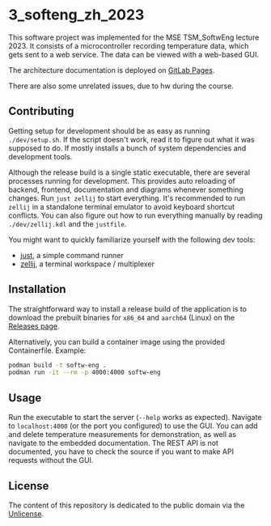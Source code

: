 # 3_softeng_zh_2023

This software project was implemented for the MSE TSM_SoftwEng lecture 2023.
It consists of a microcontroller recording temperature data, which gets sent to a web service.
The data can be viewed with a web-based GUI.

The architecture documentation is deployed on [GitLab Pages](https://hslu.pages.switch.ch/edu/bachelor-engineering-and-architecture/tsm_softweng/tsm_softweng_aut23/3_softeng_zh_2023/3_softeng_zh_2023/overview.html).

There are also some unrelated issues, due to hw during the course.

## Contributing

Getting setup for development should be as easy as running `./dev/setup.sh`.
If the script doesn't work, read it to figure out what it was supposed to do.
If mostly installs a bunch of system dependencies and development tools.

Although the release build is a single static executable, there are several processes running for development.
This provides auto reloading of backend, frontend, documentation and diagrams whenever something changes.
Run `just zellij` to start everything.
It's recommended to run `zellij` in a standalone terminal emulator to avoid keyboard shortcut conflicts.
You can also figure out how to run everything manually by reading `./dev/zellij.kdl` and the `justfile`.

You might want to quickly familiarize yourself with the following dev tools:
- [just], a simple command runner
- [zellij], a terminal workspace / multiplexer

[just]: https://github.com/casey/just?tab=readme-ov-file#just
[zellij]: https://zellij.dev/about/

## Installation

The straightforward way to install a release build of the application is to download
the prebuilt binaries for `x86_64` and `aarch64` (Linux) on the [Releases page].

[Releases page]: https://gitlab.switch.ch/hslu/edu/bachelor-engineering-and-architecture/tsm_softweng/tsm_softweng_aut23/3_softeng_zh_2023/3_softeng_zh_2023/-/releases

Alternatively, you can build a container image using the provided Containerfile. Example:

```sh
podman build -t softw-eng .
podman run -it --rm -p 4000:4000 softw-eng
```

## Usage

Run the executable to start the server (`--help` works as expected).
Navigate to `localhost:4000` (or the port you configured) to use the GUI.
You can add and delete temperature measurements for demonstration, as well as navigate to the embedded documentation.
The REST API is not documented, you have to check the source if you want to make API requests without the GUI.

## License

The content of this repository is dedicated to the public domain via the [Unlicense](https://spdx.org/licenses/Unlicense.html).
